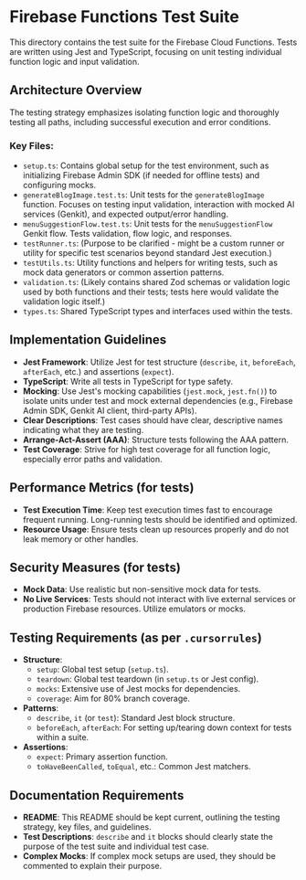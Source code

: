 # Firebase Functions Test Suite

This directory contains the test suite for the Firebase Cloud Functions. Tests are written using Jest and TypeScript, focusing on unit testing individual function logic and input validation.

## Architecture Overview

The testing strategy emphasizes isolating function logic and thoroughly testing all paths, including successful execution and error conditions.

### Key Files:
- `setup.ts`: Contains global setup for the test environment, such as initializing Firebase Admin SDK (if needed for offline tests) and configuring mocks.
- `generateBlogImage.test.ts`: Unit tests for the `generateBlogImage` function. Focuses on testing input validation, interaction with mocked AI services (Genkit), and expected output/error handling.
- `menuSuggestionFlow.test.ts`: Unit tests for the `menuSuggestionFlow` Genkit flow. Tests validation, flow logic, and responses.
- `testRunner.ts`: (Purpose to be clarified - might be a custom runner or utility for specific test scenarios beyond standard Jest execution.)
- `testUtils.ts`: Utility functions and helpers for writing tests, such as mock data generators or common assertion patterns.
- `validation.ts`: (Likely contains shared Zod schemas or validation logic used by both functions and their tests; tests here would validate the validation logic itself.)
- `types.ts`: Shared TypeScript types and interfaces used within the tests.

## Implementation Guidelines

- **Jest Framework**: Utilize Jest for test structure (`describe`, `it`, `beforeEach`, `afterEach`, etc.) and assertions (`expect`).
- **TypeScript**: Write all tests in TypeScript for type safety.
- **Mocking**: Use Jest's mocking capabilities (`jest.mock`, `jest.fn()`) to isolate units under test and mock external dependencies (e.g., Firebase Admin SDK, Genkit AI client, third-party APIs).
- **Clear Descriptions**: Test cases should have clear, descriptive names indicating what they are testing.
- **Arrange-Act-Assert (AAA)**: Structure tests following the AAA pattern.
- **Test Coverage**: Strive for high test coverage for all function logic, especially error paths and validation.

## Performance Metrics (for tests)

- **Test Execution Time**: Keep test execution times fast to encourage frequent running. Long-running tests should be identified and optimized.
- **Resource Usage**: Ensure tests clean up resources properly and do not leak memory or other handles.

## Security Measures (for tests)

- **Mock Data**: Use realistic but non-sensitive mock data for tests.
- **No Live Services**: Tests should not interact with live external services or production Firebase resources. Utilize emulators or mocks.

## Testing Requirements (as per `.cursorrules`)

- **Structure**:
    - `setup`: Global test setup (`setup.ts`).
    - `teardown`: Global test teardown (in `setup.ts` or Jest config).
    - `mocks`: Extensive use of Jest mocks for dependencies.
    - `coverage`: Aim for 80% branch coverage.
- **Patterns**:
    - `describe`, `it` (or `test`): Standard Jest block structure.
    - `beforeEach`, `afterEach`: For setting up/tearing down context for tests within a suite.
- **Assertions**:
    - `expect`: Primary assertion function.
    - `toHaveBeenCalled`, `toEqual`, etc.: Common Jest matchers.

## Documentation Requirements

- **README**: This README should be kept current, outlining the testing strategy, key files, and guidelines.
- **Test Descriptions**: `describe` and `it` blocks should clearly state the purpose of the test suite and individual test case.
- **Complex Mocks**: If complex mock setups are used, they should be commented to explain their purpose. 